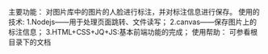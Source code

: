 主要功能：
对图片库中的图片的人脸进行标注，并对标注信息进行保存。
使用的技术:
1.Nodejs——用于处理页面跳转、文件读写；
2.canvas——保存图片上的标注信息；
3.HTML+CSS+JQ+JS:基本前端功能的完成；
使用帮助：
可参看根目录下的文档
